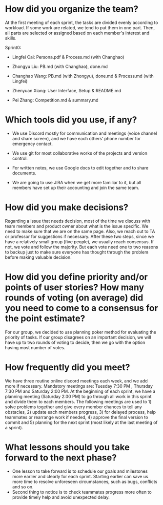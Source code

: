 # How did you organize the team? 

At the first meeting of each sprint, the tasks are divided evenly according to workload. If some work are related, we tend to put them in one part. Then, all parts are selected or assigned based on each member's interest and skills. 

Sprint0:

- Lingfei Cai: Persona.pdf & Process.md (with Changhao)

- Zhongyu Liu: PB.md (with Changhao), done.md
- Changhao Wang: PB.md (with Zhongyu), done.md & Process.md (with Lingfei)
- Zhenyuan Xiang: User Interface, Setup & README.md
- Pei Zhang: Competition.md & summary.md

# Which tools did you use, if any? 

- We use Discord mostly for communication and meetings (voice channel and share screen), and we have each others' phone number for emergency contact.  

- We use git for most collaborative works of the projects and version control. 
- For written notes, we use Google docs to edit together and to share documents. 
- We are going to use JIRA when we get more familiar to it, but all members have set up their accounting and join the same team.

# How did you make decisions?

Regarding a issue that needs decision, most of the time we discuss with team members and product owner about what is the issue specific. We need to make sure that we are on the same page. Also, we reach out to TA or professor for suggestions if necessary. After these two steps, since we have a relatively small group (five people), we usually reach consensus. If not, we vote and follow the majority. But each vote need one to two reasons to backup just to make sure everyone has thought through the problem before making valuable decision.

# How did you define priority and/or points of user stories? How many rounds of voting (on  average) did you need to come to a consensus for the point estimate?

For our group, we decided to use planning poker method for evaluating the priority of tasks. If our group disagrees on an important decision, we will have up to two rounds of voting to decide, then we go with the option having most number of votes. 

#  How frequently did you meet? 

We have three routine online discord meetings each week, and we add more if necessary. Mandatory meetings are: Tuesday 7:30 PM , Thursday 7:30 PM and Saturday 2:00 PM. At the beginning of each sprint, we have a planning meeting (Saturday 2:00 PM) to go through all work in this sprint and divide them to each members. The following meetings are used to 1) solve problems together and give every member chances to tell any obstacles, 2) update each members progress, 3) for delayed process, help teammates or rearrange work if needed, 4) approve the final version to commit and 5) planning for the next sprint (most likely at the last meeting of a sprint).

#  What lessons should you take forward to the next phase?

- One lesson to take forward is to schedule our goals and milestones more earlier and clearly for each sprint. Starting earlier can save us more time to resolve unforeseen circumstances, such as bugs, conflicts and so on.
- Second thing to notice is to check teammates progress more often to provide timely help and avoid unexpected delay.
